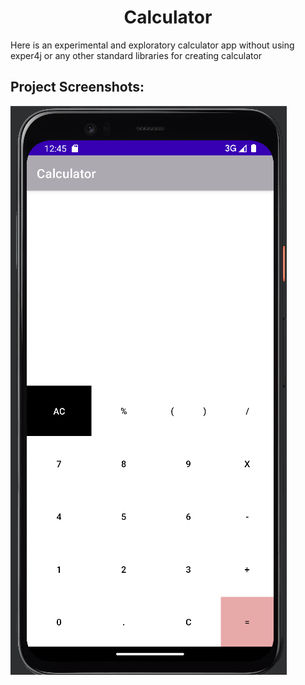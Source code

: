 <h1 align="center" id="title">Calculator</h1>

<p align="center">

<p id="description">Here is an experimental and exploratory calculator app without using exper4j or any other standard libraries for creating calculator</p>

<h2>Project Screenshots:</h2>

<img src="calcy.png" alt="project-screenshot"/>
